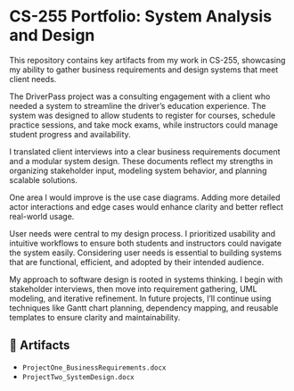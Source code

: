 # CS-255 Portfolio: System Analysis and Design

This repository contains key artifacts from my work in CS-255, showcasing my ability to gather business requirements and design systems that meet client needs.

The DriverPass project was a consulting engagement with a client who needed a system to streamline the driver’s education experience. The system was designed to allow students to register for courses, schedule practice sessions, and take mock exams, while instructors could manage student progress and availability.

I translated client interviews into a clear business requirements document and a modular system design. These documents reflect my strengths in organizing stakeholder input, modeling system behavior, and planning scalable solutions.

One area I would improve is the use case diagrams. Adding more detailed actor interactions and edge cases would enhance clarity and better reflect real-world usage.

User needs were central to my design process. I prioritized usability and intuitive workflows to ensure both students and instructors could navigate the system easily. Considering user needs is essential to building systems that are functional, efficient, and adopted by their intended audience.

My approach to software design is rooted in systems thinking. I begin with stakeholder interviews, then move into requirement gathering, UML modeling, and iterative refinement. In future projects, I’ll continue using techniques like Gantt chart planning, dependency mapping, and reusable templates to ensure clarity and maintainability.

## 📂 Artifacts
- `ProjectOne_BusinessRequirements.docx`
- `ProjectTwo_SystemDesign.docx`

